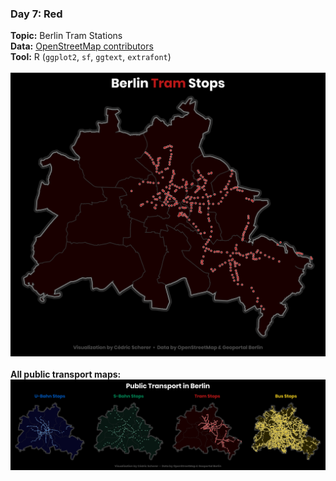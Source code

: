 ### Day 7: Red
**Topic:** Berlin Tram Stations
<br>
**Data:** [OpenStreetMap contributors](https://www.openstreetmap.org/)
<br>
**Tool:** R (`ggplot2`, `sf`, `ggtext`, `extrafont`)
<br><br>
![./Day07_Red/Red_BerlinTram.png](https://raw.githubusercontent.com/Z3tt/30DayMapChallenge/master/contributions/Day07_Red/Red_BerlinTram.png)
<br><br>
**All public transport maps:**
<br>
![./Day09_Yellow/BlueRedGreenYellow_BerlinPublicTransport.png](https://raw.githubusercontent.com/Z3tt/30DayMapChallenge/master/contributions/Day09_Yellow/BlueRedGreenYellow_BerlinPublicTransport.png)
